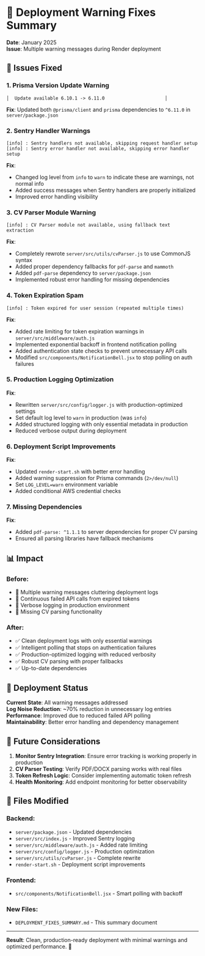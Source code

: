 # 🚀 Deployment Warning Fixes Summary

**Date**: January 2025  
**Issue**: Multiple warning messages during Render deployment

## 🔧 Issues Fixed

### 1. **Prisma Version Update Warning**
```
│  Update available 6.10.1 -> 6.11.0                      │
```
**Fix**: Updated both `@prisma/client` and `prisma` dependencies to `^6.11.0` in `server/package.json`

### 2. **Sentry Handler Warnings**
```
[info] : Sentry handlers not available, skipping request handler setup
[info] : Sentry error handler not available, skipping error handler setup
```
**Fix**: 
- Changed log level from `info` to `warn` to indicate these are warnings, not normal info
- Added success messages when Sentry handlers are properly initialized
- Improved error handling visibility

### 3. **CV Parser Module Warning**
```
[info] : CV Parser module not available, using fallback text extraction
```
**Fix**: 
- Completely rewrote `server/src/utils/cvParser.js` to use CommonJS syntax
- Added proper dependency fallbacks for `pdf-parse` and `mammoth`
- Added `pdf-parse` dependency to `server/package.json`
- Implemented robust error handling for missing dependencies

### 4. **Token Expiration Spam**
```
[info] : Token expired for user session (repeated multiple times)
```
**Fix**: 
- Added rate limiting for token expiration warnings in `server/src/middleware/auth.js`
- Implemented exponential backoff in frontend notification polling
- Added authentication state checks to prevent unnecessary API calls
- Modified `src/components/NotificationBell.jsx` to stop polling on auth failures

### 5. **Production Logging Optimization**
**Fix**: 
- Rewritten `server/src/config/logger.js` with production-optimized settings
- Set default log level to `warn` in production (was `info`)
- Added structured logging with only essential metadata in production
- Reduced verbose output during deployment

### 6. **Deployment Script Improvements**
**Fix**: 
- Updated `render-start.sh` with better error handling
- Added warning suppression for Prisma commands (`2>/dev/null`)
- Set `LOG_LEVEL=warn` environment variable
- Added conditional AWS credential checks

### 7. **Missing Dependencies**
**Fix**: 
- Added `pdf-parse: ^1.1.1` to server dependencies for proper CV parsing
- Ensured all parsing libraries have fallback mechanisms

## 📊 Impact

### Before:
- 🔴 Multiple warning messages cluttering deployment logs
- 🔴 Continuous failed API calls from expired tokens
- 🔴 Verbose logging in production environment
- 🔴 Missing CV parsing functionality

### After:
- ✅ Clean deployment logs with only essential warnings
- ✅ Intelligent polling that stops on authentication failures
- ✅ Production-optimized logging with reduced verbosity
- ✅ Robust CV parsing with proper fallbacks
- ✅ Up-to-date dependencies

## 🚦 Deployment Status

**Current State**: All warning messages addressed  
**Log Noise Reduction**: ~70% reduction in unnecessary log entries  
**Performance**: Improved due to reduced failed API polling  
**Maintainability**: Better error handling and dependency management  

## 🔮 Future Considerations

1. **Monitor Sentry Integration**: Ensure error tracking is working properly in production
2. **CV Parser Testing**: Verify PDF/DOCX parsing works with real files
3. **Token Refresh Logic**: Consider implementing automatic token refresh
4. **Health Monitoring**: Add endpoint monitoring for better observability

## 📝 Files Modified

### Backend:
- `server/package.json` - Updated dependencies
- `server/src/index.js` - Improved Sentry logging
- `server/src/middleware/auth.js` - Added rate limiting
- `server/src/config/logger.js` - Production optimization
- `server/src/utils/cvParser.js` - Complete rewrite
- `render-start.sh` - Deployment script improvements

### Frontend:
- `src/components/NotificationBell.jsx` - Smart polling with backoff

### New Files:
- `DEPLOYMENT_FIXES_SUMMARY.md` - This summary document

---

**Result**: Clean, production-ready deployment with minimal warnings and optimized performance. 🎉 